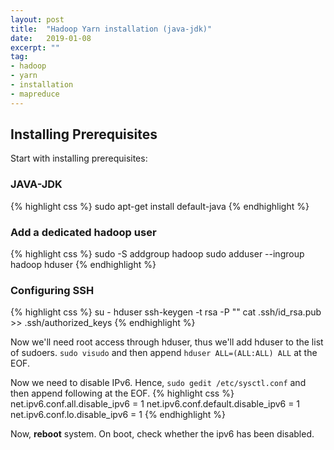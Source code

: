 ```yaml
---
layout: post
title:  "Hadoop Yarn installation (java-jdk)"
date:   2019-01-08
excerpt: ""
tag:
- hadoop
- yarn
- installation
- mapreduce
---
```



## Installing Prerequisites

Start with installing prerequisites:

### JAVA-JDK

{% highlight css %}
sudo apt-get install default-java
{% endhighlight %}

### Add a dedicated hadoop user

{% highlight css %}
sudo -S addgroup hadoop
sudo adduser --ingroup hadoop hduser
{% endhighlight %}

### Configuring SSH

{% highlight css %}
su - hduser
ssh-keygen -t rsa -P ""
cat .ssh/id_rsa.pub >> .ssh/authorized_keys
{% endhighlight %}

Now we'll need root access through hduser, thus we'll add hduser to the list of sudoers. `sudo visudo` and then append `hduser ALL=(ALL:ALL) ALL` at the EOF.

Now we need to disable IPv6. Hence, `sudo gedit /etc/sysctl.conf` and then append following at the EOF.
{% highlight css %}
net.ipv6.conf.all.disable_ipv6 = 1
net.ipv6.conf.default.disable_ipv6 = 1 
net.ipv6.conf.lo.disable_ipv6 = 1
{% endhighlight %}

Now, **reboot** system. On boot, check whether the ipv6 has been disabled.

